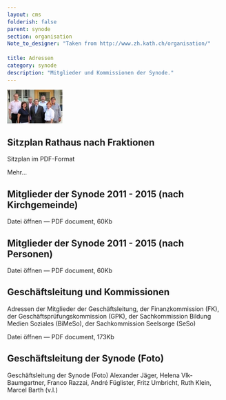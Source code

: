 ```yaml
---
layout: cms
folderish: false
parent: synode
section: organisation
Note_to_designer: "Taken from http://www.zh.kath.ch/organisation/"

title: Adressen
category: synode
description: "Mitglieder und Kommissionen der Synode."
---
```



![image](/media/cms/adressen.jpeg)

## Sitzplan Rathaus nach Fraktionen
Sitzplan im PDF-Format

Mehr…

## Mitglieder der Synode 2011 - 2015 (nach Kirchgemeinde)
  Datei öffnen — PDF document, 60Kb

## Mitglieder der Synode 2011 - 2015 (nach Personen)
  Datei öffnen — PDF document, 60Kb

## Geschäftsleitung und Kommissionen
Adressen der Mitglieder der Geschäftsleitung, der Finanzkommission (FK), der Geschäftsprüfungskommission (GPK), der Sachkommission Bildung Medien Soziales (BiMeSo), der Sachkommission Seelsorge (SeSo)

 Datei öffnen — PDF document, 173Kb

## Geschäftsleitung der Synode (Foto)
Geschäftsleitung der Synode (Foto)
Alexander Jäger, Helena Vlk-Baumgartner, Franco Razzai, André Füglister, Fritz Umbricht, Ruth Klein, Marcel Barth (v.l.)